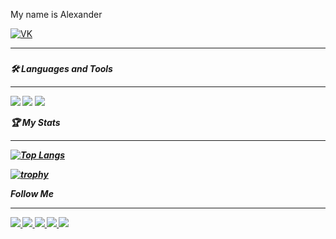 ﻿My name is Alexander

[![VK](https://img.shields.io/badge/-VK-40CFFF?style=for-the-badge&logo=VK&logoColor=FFFFFF)](https://vk.com/komorilfg)

---

<h3 🤖 About me</a>

<h5 ● 😅 I am a novice programmer.</a>
<h5 ● 📈 I'm writing in python for now.</a>
<h5 ● 🏠 Country of residence is Russia.</a>




🛠️ Languages and Tools

---

<img src="https://img.shields.io/badge/Python-090909?style=for-the-badge&logo=Python&logoColor=DCEB35"/> <img src="https://img.shields.io/badge/Aiogram-090909?style=for-the-badge&logo=Aiogram&logoColor=6A207B"/> <img src="https://img.shields.io/badge/C Sharp-090909?style=for-the-badge&logo=C Sharp&logoColor=6A207B"/>

🏆 My Stats

---

[![Top Langs](https://github-readme-stats.vercel.app/api/top-langs/?username=Komorif&hide_progress=true&theme=dark)](https://github.com/anuraghazra/github-readme-stats)

[![trophy](https://github-profile-trophy.vercel.app/?username=ryo-ma&theme=onedark)](https://github.com/ryo-ma/github-profile-trophy)

Follow Me

---

<a href="https://www.youtube.com/channel/UC9EJAIYe4sL0iGB_huHTqHw"> <img src="https://img.shields.io/badge/YouTube1-090909?style=for-the-badge&logo=YouTube&logoColor=FE1901"/>
<a href="https://www.youtube.com/channel/UCb2GlPOgqB_VpWTvQM_dzKg"> <img src="https://img.shields.io/badge/YouTube2-090909?style=for-the-badge&logo=YouTube&logoColor=FE1901"/>
<a href="https://t.me/New_Vision_rus_en_bot"> <img src="https://img.shields.io/badge/TelegramBotMain-090909?style=for-the-badge&logo=Telegram&logoColor=40CFFF"/>
<a href=""> <img src="https://img.shields.io/badge/TelegramBot2-090909?style=for-the-badge&logo=Telegram&logoColor=40CFFF"/>
<a href="https://www.twitch.tv/komorifn"> <img src="https://img.shields.io/badge/Twitch-090909?style=for-the-badge&logo=Twitch&logoColor=B03AFF"/>